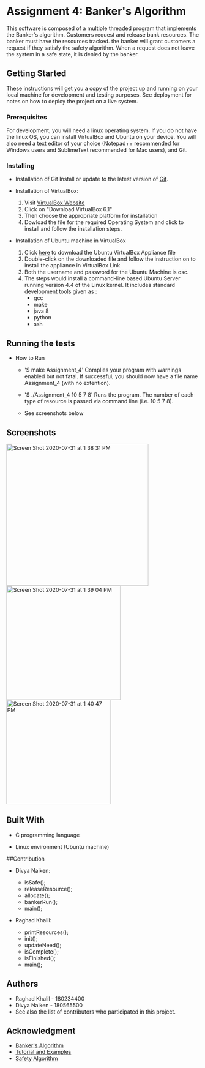 # Assignment 4: Banker's Algorithm
This software is composed of a multiple threaded program that implements the Banker's algorithm. Customers request and release bank resources. The banker must have the resources tracked. the banker will grant customers a request if they satisfy the safety algorithm. When a request does not leave the system in a safe state, it is denied by the banker. 
## Getting Started
These instructions will get you a copy of the project up and running on your local machine for development and testing purposes. See deployment for notes on how to deploy the project on a live system.

### Prerequisites
For development, you will need a linux operating system. If you do not have the linux OS, you can install VirtualBox and Ubuntu on your device. You will also need a text editor of your choice (Notepad++ recommended for Windows users and SublimeText recommended for Mac users), and Git. 

### Installing
- Installation of Git 
Install or update to the latest version of [Git](https://git-scm.com/book/en/v2/Getting-Started-Installing-Git). 

- Installation of VirtualBox: 
	1. Visit [VirtualBox Website](https://www.virtualbox.org/)
	2. Click on "Download VirtualBox 6.1"
	3. Then choose the appropriate platform for installation
	4. Dowload the file for the required Operating System and click to install and follow the installation steps. 

- Installation of Ubuntu machine in VirtualBox 
	1. Click [here](OSC10e.ova) to download the Ubuntu VirtualBox Appliance file  
	2. Double-click on the downloaded file and follow the instruction on to install the appliance in VirtualBox Link
	3. Both the username and password for the Ubuntu Machine is osc.
	4. The steps would install a command-line based Ubuntu Server running version 4.4 of the Linux kernel. It includes standard development tools given as :
		- gcc
		- make
		- java 8
		- python
		- ssh

## Running the tests
- How to Run
	- '$ make Assignment_4'
	Complies your program with warnings enabled but not fatal. If successful, you should now have a file name Assignment_4 (with no extention). 

	- '$ ./Assignment_4 10 5 7 8'
	Runs the program. The number of each type of resource is passed via command line (i.e. 10 5 7 8). 

	- See screenshots below

## Screenshots

<img width="371" alt="Screen Shot 2020-07-31 at 1 38 31 PM" src="https://user-images.githubusercontent.com/59515118/89107544-b67d2f00-d3ff-11ea-89d4-f0547d9d34d5.png">
<img width="298" alt="Screen Shot 2020-07-31 at 1 39 04 PM" src="https://user-images.githubusercontent.com/59515118/89107545-b7ae5c00-d3ff-11ea-88fe-73cf9f5111d5.png">
<img width="273" alt="Screen Shot 2020-07-31 at 1 40 47 PM" src="https://user-images.githubusercontent.com/59515118/89107546-b846f280-d3ff-11ea-8506-8a6ff81a449f.png">

## Built With

- C programming language 

- Linux environment (Ubuntu machine) 

##Contribution
- Divya Naiken:
	- isSafe(); 
	- releaseResource(); 
	- allocate(); 
	- bankerRun(); 
	- main(); 

- Raghad Khalil: 
	- printResources(); 
	- init(); 
	- updateNeed(); 
	- isComplete(); 
	- isFinished(); 
	- main();  


## Authors
- Raghad Khalil - 180234400
- Divya Naiken - 180565500
- See also the list of contributors who participated in this project.

## Acknowledgment
- [Banker's Algorithm](https://www.studytonight.com/operating-system/bankers-algorithm)
- [Tutorial and Examples](https://www.tutorialandexample.com/bankers-algorithm/)
- [Safety Algorithm](https://www.geeksforgeeks.org/bankers-algorithm-in-operating-system-2/#:~:text=The%20banker's%20algorithm%20is%20a,should%20be%20allowed%20to%20continue)

